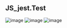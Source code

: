 ## JS_jest.Test
![image](https://user-images.githubusercontent.com/118444269/226926387-1c436892-52a6-44bd-ab60-340186da1dab.png)
![image](https://user-images.githubusercontent.com/118444269/226926760-bbf6783c-4efa-4574-b5f1-4f95b5dab519.png)
![image](https://user-images.githubusercontent.com/118444269/226926869-3d72745d-0337-4374-9c96-2711a5f3bafa.png)

